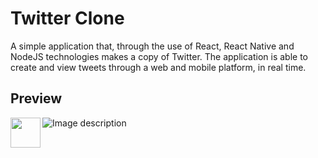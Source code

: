 # Twitter Clone
 A simple application that, through the use of React, React Native and NodeJS technologies makes a copy of Twitter. The application is able to create and view tweets through a web and mobile platform, in real time.

## Preview

![Image description](https://github.com/douglasbrandao21/twitter-clone/blob/master/screenshots/view-smartphone.jpg)
<a href="url"><img src="https://github.com/douglasbrandao21/twitter-clone/blob/master/screenshots/view-smartphone.jpg" align="left" height="48" width="48" ></a>
